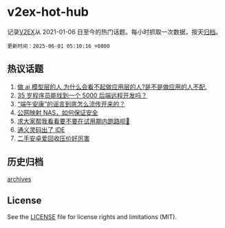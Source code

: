 # v2ex-hot-hub

 记录[V2EX](https://www.v2ex.com/)从 2021-01-06 日至今的热门话题。每小时抓取一次数据，按天[归档](archives)。

`更新时间：2025-06-01 05:10:16 +0800`

## 热议话题

1. [做 ai 模型层的人,为什么会看不起做应用层的人?是不是做应用的人不配.](https://www.v2ex.com/t/1135615)
1. [35 岁程序员能找到一个 5000 后端远程开发吗？](https://www.v2ex.com/t/1135648)
1. [“端午安康”的谣言到底怎么流传开来的？](https://www.v2ex.com/t/1135590)
1. [公网映射 NAS，如何保证安全](https://www.v2ex.com/t/1135582)
1. [求大家帮我看看要不要在试用期内跑路呗🙇‍](https://www.v2ex.com/t/1135595)
1. [通义灵码出了 IDE](https://www.v2ex.com/t/1135587)
1. [二手安卓爱回收压价好厉害](https://www.v2ex.com/t/1135591)

## 历史归档

[archives](archives)

## License

See the [LICENSE](LICENSE) file for license rights and limitations (MIT).
